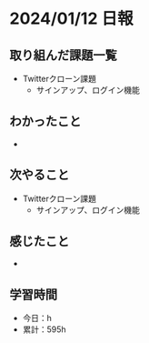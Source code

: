 # 2024/01/12 日報
## 取り組んだ課題一覧
- Twitterクローン課題
  - サインアップ、ログイン機能

## わかったこと
- 

## 次やること
- Twitterクローン課題
  - サインアップ、ログイン機能

## 感じたこと
- 

## 学習時間
- 今日：h
- 累計：595h
